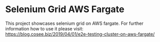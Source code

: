 # Selenium Grid AWS Fargate
This project showcases selenium grid on AWS fargate. For further information how to use it please visit: 
https://blog.cosee.biz/2019/04/01/e2e-testing-cluster-on-aws-fargate/
